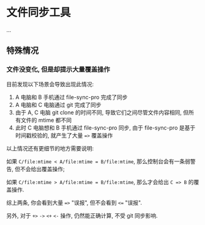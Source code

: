 # 文件同步工具

...

## 特殊情况

### 文件没变化, 但是却提示大量覆盖操作

目前发现以下场景会导致出现此情况:

1. A 电脑和 B 手机通过 file-sync-pro 完成了同步
2. A 电脑和 C 电脑通过 git 完成了同步
3. 由于 A, C 电脑 git clone 的时间不同, 导致它们之间尽管文件内容相同, 但所有文件的 mtime 都不同
4. 此时 C 电脑想和 B 手机通过 file-sync-pro 同步, 由于 file-sync-pro 是基于时间戳校验的, 就产生了大量 `=>` 覆盖操作

以上情况还有更细节的地方需要说明:

如果 `C/file:mtime < A/file:mtime = B/file:mtime`, 那么控制台会有一条弱警告, 但不会给出覆盖操作; 

如果 `C/file:mtime > A/file:mtime = B/file:mtime`, 那么才会给出 `C => B` 的覆盖操作.

综上两条, 你会看到大量 `=>` "误报", 但不会看到 `<=` "误报".

另外, 对于 `+>` `->` `<+` `<-` 操作, 仍然能正确计算, 不受 git 同步影响.

